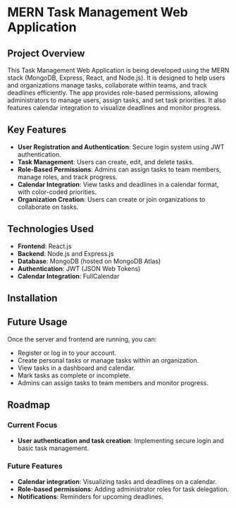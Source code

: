 # MERN Task Management Web Application

## Project Overview
This Task Management Web Application is being developed using the MERN stack (MongoDB, Express, React, and Node.js). It is designed to help users and organizations manage tasks, collaborate within teams, and track deadlines efficiently. The app provides role-based permissions, allowing administrators to manage users, assign tasks, and set task priorities. It also features calendar integration to visualize deadlines and monitor progress.

## Key Features
- **User Registration and Authentication**: Secure login system using JWT authentication.
- **Task Management**: Users can create, edit, and delete tasks.
- **Role-Based Permissions**: Admins can assign tasks to team members, manage roles, and track progress.
- **Calendar Integration**: View tasks and deadlines in a calendar format, with color-coded priorities.
- **Organization Creation**: Users can create or join organizations to collaborate on tasks.

## Technologies Used
- **Frontend**: React.js
- **Backend**: Node.js and Express.js
- **Database**: MongoDB (hosted on MongoDB Atlas)
- **Authentication**: JWT (JSON Web Tokens)
- **Calendar Integration**: FullCalendar

## Installation

## Future Usage
Once the server and frontend are running, you can:
- Register or log in to your account.
- Create personal tasks or manage tasks within an organization.
- View tasks in a dashboard and calendar.
- Mark tasks as complete or incomplete.
- Admins can assign tasks to team members and monitor progress.

## Roadmap
### Current Focus
- **User authentication and task creation**: Implementing secure login and basic task management.
  
### Future Features
- **Calendar integration**: Visualizing tasks and deadlines on a calendar.
- **Role-based permissions**: Adding administrator roles for task delegation.
- **Notifications**: Reminders for upcoming deadlines.
